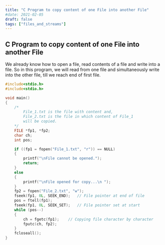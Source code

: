 ```yaml
---
title: "C Program to copy content of one File into another File"
#date: 2021-02-05
draft: false
tags: ["files_and_streams"]
---
```


## C Program to copy content of one File into another File

We already know how to open a file, read contents of a file and write into a file. So in this program, we will read from one file and simultaneously write into the other file, till we reach end of first file.

```c
#include<stdio.h>
#include<stdio.h>

void main()
{
    /*
        File_1.txt is the file with content and,
        File_2.txt is the file in which content of File_1
        will be copied.
    */
    FILE *fp1, *fp2;
    char ch;
    int pos;

    if ((fp1 = fopen("File_1.txt", "r")) == NULL)
    {
        printf("\nFile cannot be opened.");
        return;
    }
    else
    {
        printf("\nFile opened for copy...\n ");
    }
    fp2 = fopen("File_2.txt", "w");
    fseek(fp1, 0L, SEEK_END);   // File pointer at end of file
    pos = ftell(fp1);
    fseek(fp1, 0L, SEEK_SET);   // File pointer set at start
    while (pos--)
    {
        ch = fgetc(fp1);    // Copying file character by character
        fputc(ch, fp2);
    }
    fcloseall();
}
```
